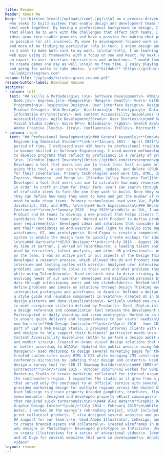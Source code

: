 ```yaml
---
title: Resume
header: About Me
body: "\n![Kirsten Green](/uploads/icon2.jpg)\n\nI am a process-driven UI Developer
  who seeks to build systems that enable design and development teams to create their
  best work together. By having a professional background in design, I bring a perspective
  that allows me to work with the challenges that affect both teams. I enjoy seeing
  ideas grow into usable products and have a passion for making that process as easy
  as possible for all involved. My move to development-focused work is less of a transition
  and more of me finding my particular role in tech. I enjoy design and development,
  so I want to make both core to my work. \n\nCurrently, I am learning how to build
  web apps using JS frameworks with a focus on Vue and React. My next goal is to become
  an expert in user interface interactions and animations. I would love to learn how
  to create games one day as well.\n\nIn my free time, I enjoy playing video games
  and going for walks to take photos. \n\n**GitHub:** [https://github.com/kirstengreen](https://github.com/kirstengreen)\n\n**Email:**
  hello@kirstengreen.com"
resume-file: "/uploads/kirsten-green_resume.pdf"
resume-button-label: Download Resume
sections:
- column: left
  text: "## Skills & Methodologies \n\n- Software Development\n- HTML\n- CSS\n- Javascript\n-
    Node.js\n- Express.js\n- Mongoose\n- Mongo\n- React\n- Vue\n- GitHub\n- Object-Oriented
    Programming\n- Responsive Design\n- User Interface Design\n- Design Systems\n-
    Product Design\n- Web Design\n- Wireframing\n- Prototyping\n- Data Visualization\n-
    Information Architecture\n- Web Content Accessibility Guidelines (WCAG)\n- W3C
    Accessibility\n- Agile Development/Scrum\n- User Stories\n\n\n## Software\n\n-
    Visual Studio Code\n- Axure RP\n- Balsamiq\n- Figma\n- Sketch App\n- Zeplin.io\n-
    Adobe Creative Cloud\n- Jira\n- Confluence\n- Trello\n- Microsoft Suite\n- macOS"
- column: right
  text: "## Professional Development\n\n### General Assembly\n**Computer Software
    Engineering Immersive Student**\n<br/>*January 2021 - April 2021*\n\nOver a 12-week
    period of time, I dedicated over 420 hours to professional training and development
    to become skilled in Software Engineering. I used modern methodologies and tech
    to develop programs that reflect my proficiency in a variety of programming languages.
    \n\n- [Genshin Impact Inventory](https://github.com/kirstengreen/genshin-impact-inventory):
    Developed a tool that users can use to track their best in-game artifacts. While
    using this tool, a user can create, read, update, and delete (CRUD) artifacts
    for their inventories. Primary technologies used were CSS, HTML, JavaScript, EJS,
    Express, Mongoose, and Mongo.\n- [Stardew Valley Resource Tool](https://github.com/kirstengreen/sdv-resource-calculator):
    Developed a tool that users can use to calculate how many resources they need
    in order to craft an item for their farm. Users can search through a database
    of craftable items to find the one they want to build. Once they select an item,
    they can define how many they want to make and get the number of resources they
    need to make those items. Primary technologies used were Vue, Python, PostgreSQL,
    JavaScript, CSS, and HTML. \n\n\n\n## Work Experience\n\n### SHL\n**UX Design
    Contractor**\n<br/>*January 2020 - May 2020*\n\nWhile at SHL, I worked with the
    Product and UX teams to develop a new product that helps clients find the right
    candidates for their team.\n\n- Worked with Product to define product needs and
    user requirements\n- Developed ideas and solutions that consider both our clients
    and their candidates as end-users\n- Used Figma to develop site maps, user flows,
    wireframes, UI, and prototypes\n- Used Figma to create a componentized design
    system to enable the design team to quickly create mockups for ideation and development\n
    \n\n\n### Gartner\n**UI/UX Designer**\n<br/>*July 2016 - August 2018*\n\nDuring
    my time at Gartner, I worked on TalentNeuron, a leading talent analytics web application
    used by recruiters, talent analysts, and other HR professionals. As a UI/UX Designer
    on the team, I was an active part in all aspects of the Design Thinking process.\n\n-
    Developed a research process, which allowed the UX and Product teams to run regular
    interview and testing cycles with users\n- Analyzed user interviews to identify
    problems users needed to solve in their work and what problems they encountered
    while using TalentNeuron\n- Used research data to drive strategy based on the
    evolving needs of our users\n- Developed and maintained personas by collecting
    data through interviewing users and key stakeholders\n- Worked with the team to
    define problems and ideate on solutions through Design Thinking workshops\n- Created
    interactive prototypes and wireframes in Axure\n- Defined a design system by creating
    a style guide and reusable components in Sketch\n- Created UI in Sketch, including
    design patterns and data visualizations\n- Actively worked one-on-one with developers
    to meet acceptance criteria defined by Product\n- Used [Zeplin.io](http://zeplin.io/) as
    a design reference and communication tool between the development and design teams\n-
    Participated in daily stand-up and scrum meetings\n- Worked in an Agile environment
    to ensure quick delivery and responsiveness to our users‘ needs\n\n\n\n### CEB,
    now Gartner\n**Web Design Contractor**\n<br/>*April 2016 - June 2016*\n\nAs a
    part of CEB’s Web Design Studio, I provided internal clients with web-based assets
    and designs to help support their business’ particular needs.\n\n- Used the Web
    Content Accessibility Guidelines (WCAG) to perform a design audit of CEB’s public
    and member sites\n- Created on-brand visual design solutions that were AA compliant
    or better according to WCAG\n- Updated the public website using Adobe Experience
    Manager\n- Used Photoshop to design several marketing pages for the public website\n-
    Created custom sites using HTML & CSS while managing CMS constraints\n- Maintained
    conference microsites by updating their design and content\n- Used Photoshop to
    design a survey tool for CEB IT Roadmap Builder\n\n\n\n### CBRE\n**Graphic Design
    Contractor**\n<br/>*June 2015 - October 2015*\n\nI worked for CBRE's Property
    Marketing Studio to create marketing collateral for internal organizations across
    the southeastern region. I supported the studio as it grew from a pilot program
    that served only the southeast to an official service with several teams that
    provided marketing design for multiple regions across the United States.\n\n-
    Used InDesign to create property branded pamphlets, brochures, flyers, and offering
    memorandums\n- Designed and developed property eBlast campaigns\n- Worked on projects
    that required quick turnarounds\n\n\n\n### Blue Water\n**Graphic Designer; previously
    Graphic Design Intern**\n<br/>*July 2014 – February 2015*\n\nWhile I was at Blue
    Water, I worked on the agency’s rebranding project, which included digital and
    print collateral products. I also designed several websites and provided UX and
    QA support for our team.\n\n- Used Adobe Illustrator, InDesign, and Photoshop
    to create branded assets and collateral\n- Created wireframes in Balsamiq\n- Created
    web designs in Photoshop\n- Developed prototypes in InVision\n- Used Illustrator
    to create illustrations for a series of educational videos\n- Identified usability
    and UI bugs for several websites that were in development\n- Annotated user testing
    videos"
layout: resume
---
```


